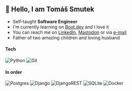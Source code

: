## 👋 Hello, I am Tomáš Smutek

- Self-taught **Software Engineer**
- I'm currently learning on [Boot.dev](https://www.boot.dev/) and I love it
- You can reach me on [LinkedIn](https://www.linkedin.com/in/heysmtk/), [Mastodon](https://fosstodon.org/@heysmtk) or via [e-mail](mailto:smtktom@gmail.com)
- Father of two amazing children and loving husband

#### Tech
![Python](https://img.shields.io/badge/python-3670A0?style=for-the-badge&logo=python&logoColor=ffdd54)
![Git](https://img.shields.io/badge/git-%23F05033.svg?style=for-the-badge&logo=git&logoColor=white)

#### In order
![Postgres](https://img.shields.io/badge/postgres-%23316192.svg?style=for-the-badge&logo=postgresql&logoColor=white)
![Django](https://img.shields.io/badge/django-%23092E20.svg?style=for-the-badge&logo=django&logoColor=white)
![DjangoREST](https://img.shields.io/badge/DJANGO-REST-ff1709?style=for-the-badge&logo=django&logoColor=white&color=ff1709&labelColor=gray)
![SQLite](https://img.shields.io/badge/sqlite-%2307405e.svg?style=for-the-badge&logo=sqlite&logoColor=white)
![Docker](https://img.shields.io/badge/docker-%230db7ed.svg?style=for-the-badge&logo=docker&logoColor=white)
